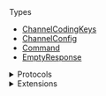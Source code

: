 <summary>Types</summary>

  - [ChannelCodingKeys](/ChannelCodingKeys)
  - [ChannelConfig](/ChannelConfig)
  - [Command](/Command)
  - [EmptyResponse](/EmptyResponse)

</details>

<details>
<summary>Protocols</summary>

  - [CDNClient](/CDNClient)

</details>

<details>
<summary>Extensions</summary>

  - [AnyEncodable](/AnyEncodable)
  - [Array](/Array)

</details>
